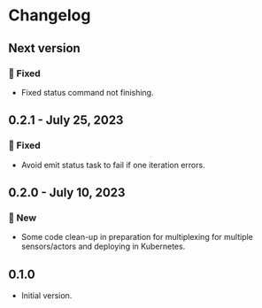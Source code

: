 # Changelog

## Next version

### 🔧 Fixed

* Fixed status command not finishing.


## 0.2.1 - July 25, 2023

### 🔧 Fixed

* Avoid emit status task to fail if one iteration errors.


## 0.2.0 - July 10, 2023

### 🚀 New

* Some code clean-up in preparation for multiplexing for multiple sensors/actors and deploying in Kubernetes.


## 0.1.0

* Initial version.
